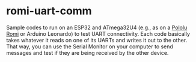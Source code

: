 # romi-uart-comm

Sample codes to run on an ESP32 and ATmega32U4 (e.g., as on a [Pololu Romi](https://www.pololu.com/docs/0J69) or Arduino Leonardo) to test UART connectivity. 
Each code basically takes whatever it reads on one of its UARTs and writes it out to the other. That way, you can use the Serial Monitor on your computer to send messages and test if they are being received by the other device.
